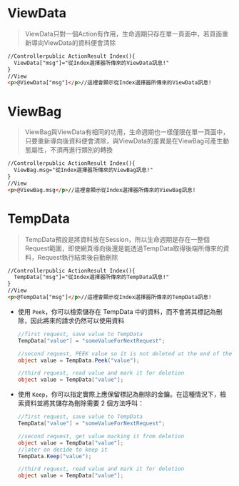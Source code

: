 # **ViewData**

> ViewData只對一個Action有作用，生命週期只存在單一頁面中，若頁面重新導向ViewData的資料便會清除

```html
//Controllerpublic ActionResult Index(){
  ViewData["msg"]="從Index選擇器所傳來的ViewData訊息!"
}
//View
<p>@ViewData["msg"]</p>//這裡會顯示從Index選擇器所傳來的ViewData訊息!
```

# **ViewBag**

> ViewBag與ViewData有相同的功用，生命週期也一樣僅限在單一頁面中，只要重新導向後資料便會清除，與ViewData的差異是在ViewBag可產生動態屬性，不須再進行類別的轉換

```html
//Controllerpublic ActionResult Index(){
  ViewBag.msg="從Index選擇器所傳來的ViewBag訊息!"
}
//View
<p>@ViewBag.msg</p>//這裡會顯示從Index選擇器所傳來的ViewBag訊息!
```

# **TempData**

> TempData預設是將資料放在Session，所以生命週期是存在一整個Request範圍，即使網頁導向後還是能透過TempData取得後端所傳來的資料，Request執行結束後自動刪除

```html
//Controllerpublic ActionResult Index(){
  TempData["msg"]="從Index選擇器所傳來的TempData訊息!"
}
//View
<p>@TempData["msg"]</p>//這裡會顯示從Index選擇器所傳來的TempData訊息!
```

- 使用 `Peek`，你可以檢索儲存在 TempData 中的資料，而不會將其標記為刪除，因此將來的請求仍然可以使用資料
    
    ```csharp
    //first request, save value to TempData
    TempData["value"] = "someValueForNextRequest";
    
    //second request, PEEK value so it is not deleted at the end of the request
    object value = TempData.Peek("value");
    
    //third request, read value and mark it for deletion
    object value = TempData["value"];
    ```
    
- 使用 `Keep`，你可以指定實際上應保留標記為刪除的金鑰。在這種情況下，檢索資料並將其儲存為刪除需要 2 個方法呼叫：
    
    ```csharp
    //first request, save value to TempData
    TempData["value"] = "someValueForNextRequest";
    
    //second request, get value marking it from deletion
    object value = TempData["value"];
    //later on decide to keep it
    TempData.Keep("value");
    
    //third request, read value and mark it for deletion
    object value = TempData["value"];
    ```